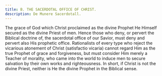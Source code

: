```yaml
---
title: B. THE SACERDOTAL OFFICE OF CHRIST.
description: De Munere Sacerdotall.
---
```


The grace of God which Christ proclaimed as the divine Prophet He Himself secured as the divine Priest of men. Hence those who deny, or pervert the Biblical doctrine of, the sacerdotal office of our Savior, must deny and pervert also His prophetic office. Rationalists of every type who reject the vicarious atonement of Christ (satisfactio vicaria) cannot regard Him as the true Prophet of grace and forgiveness, but must consider Him merely a Teacher of morality, who came into the world to induce men to secure salvation by their own works and righteousness. In short, if Christ is not the divine Priest, neither is He the divine Prophet in the Biblical sense.

